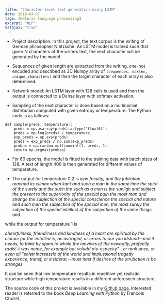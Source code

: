 ```yaml
---
title: "Character-level text generation using LSTM"
date: 2018-04-07
tags: [Natural language processing]
excerpt: "NLP"
mathjax: "true"
---
```

* Project description:
In this project, the text corpus is the writing of German philosopher Nietzsche. An LSTM model is trained such that given N characters of the writers text, the next character will be generated by the model.

* Sequences of given length are extracted from the writing, one-hot encoded and described as 3D Numpy array of `(sequences, maxlen, unique_characters)` and then the target character of each array is also determined.    

* Network model: An LSTM layer with 128 cells is used and then the output is connected to a Dense layer with softmax activation.

* Sampling of the next character is done based on a multinomial distribution computed with given entropy  or temperature. The Python code is as follows:
```
def sample(preds, temperature):
    preds = np.asarray(preds).astype('float64')
    preds = np.log(preds) / temperature
    exp_preds = np.exp(preds)
    preds = exp_preds / np.sum(exp_preds)
    probas = np.random.multinomial(1, preds, 1)
    return np.argmax(probas)

```
* For 60 epochs, the model is fitted to the training data with batch sizes of 128. A text of length 400  is then generated for different values of temperature.

* The output for temperature 0.2 is
*new faculty, and the jubilation reached its climax when kant and such a man in the same time the spirit of the surely and the such the such
as a man is the sunligh and subject the present to the superiority of the special pain the most man and strange the subjection of the
special conscience the special and nature and such men the subjection of the
special men, the most surely the subjection of the special
intellect of the subjection of the same things and*

while the output for temperature 1 is

*cheerfulness, friendliness and kindness of a heart are spiritual by the
ciuture for the
entalled is, he astraged, or errors to our you idstood--and it needs,
to think by spars to whole the amvives of the newoatly, prefectly
raals! it was
name, for example but voludd atu-especity"--or rank onee, or even all
"solett increessic of the world and
implussional tragedy experience, transf, or insiderar,--must hast
if desires of the strubction is be stronges*

It can be seen that low temperature results in repetitive yet realistic structure while high temperature results in a different unforeseen structure.      

The source code of this project is available in my [Github page](https://github.com/MohammadrezaAzimi/TextGenerationLSTM-/blob/master/character%20level%20LSTM%20text%20generation%20(Language%20model).ipynb). Interested reader is referred to the book *Deep Learning with Python* by Francois Chollet.         
